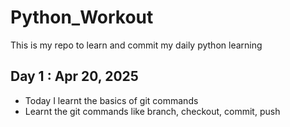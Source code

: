 # Python_Workout
This is my repo to learn and commit my daily python learning


## Day 1 : Apr 20, 2025
- Today I learnt the basics of git commands
- Learnt the git commands like branch, checkout, commit, push